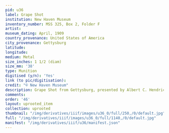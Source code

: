 ```yaml
---
pid: u36
label: Grape Shot
institution: New Haven Museum
inventory_number: MSS 325, Box 2, Folder F
artist:
museum_dating: April, 1909
country_provenance: United States of America
city_provenance: Gettysburg
latitude:
longitude:
medium: Metal
size_inches: 1 1/2 (diam)
size_mm: '38'
type: Munition
digitised (y/n): 'Yes'
link (to pic/digitisation):
credit: "© New Haven Museum"
description: Grape Shot from Gettysburg, presented by Albert C. Hendrick
comments:
order: '46'
layout: uprooted_item
collection: uprooted
thumbnail: "/img/derivatives/iiif/images/u36_0/full/250,/0/default.jpg"
full: "/img/derivatives/iiif/images/u36_0/full/1140,/0/default.jpg"
manifest: "/img/derivatives/iiif/u36/manifest.json"
---
```

